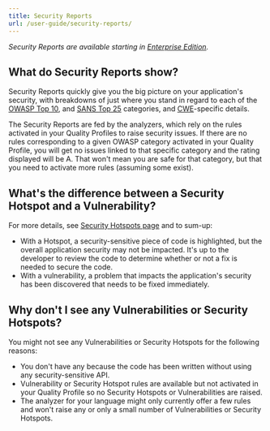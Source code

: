 ```yaml
---
title: Security Reports
url: /user-guide/security-reports/
---
```


*Security Reports are available starting in [Enterprise Edition](https://redirect.sonarsource.com/editions/enterprise.html).*

## What do Security Reports show?
Security Reports quickly give you the big picture on your application's security, with breakdowns of just where you stand in regard to each of the [OWASP Top 10](https://www.owasp.org/index.php/Top_10-2017_Top_10), and [SANS Top 25](https://www.sans.org/top25-software-errors) categories, and [CWE](https://cwe.mitre.org/)-specific details.

The Security Reports are fed by the analyzers, which rely on the rules activated in your Quality Profiles to raise security issues. If there are no rules corresponding to a given OWASP category activated in your Quality Profile, you will get no issues linked to that specific category and the rating displayed will be A. That won't mean you are safe for that category, but that you need to activate more rules (assuming some exist).

## What's the difference between a Security Hotspot and a Vulnerability?

For more details, see [Security Hotspots page](/user-guide/security-hotspots/) and to sum-up:
* With a Hotspot, a security-sensitive piece of code is highlighted, but the overall application security may not be impacted. It's up to the developer to review the code to determine whether or not a fix is needed to secure the code.
* With a vulnerability, a problem that impacts the application's security has been discovered that needs to be fixed immediately.
 

## Why don't I see any Vulnerabilities or Security Hotspots?
You might not see any Vulnerabilities or Security Hotspots for the following reasons:
* You don't have any because the code has been written without using any security-sensitive API. 
* Vulnerability or Security Hotspot rules are available but not activated in your Quality Profile so no Security Hotspots or Vulnerabilities are raised.
* The analyzer for your language might only currently offer a few rules and won't raise any or only a small number of Vulnerabilities or Security Hotspots.
